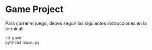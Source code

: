 # Game Project

Para correr el juego, debes seguir las siguientes instrucciones en la terminal:
```sh
cd game
python3 main.py
```